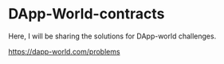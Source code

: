 # DApp-World-contracts


Here, I will be sharing the solutions for DApp-world challenges.



https://dapp-world.com/problems
